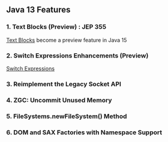 ## Java 13 Features

### 1. Text Blocks (Preview) : JEP 355

[Text Blocks](java-15.md#1-text-blocks-standard-feature) become a preview feature in Java 15

### 2. Switch Expressions Enhancements (Preview)

[Switch Expressions](java-17.md#1-switch-expressions)

### 3. Reimplement the Legacy Socket API

### 4. ZGC: Uncommit Unused Memory

### 5. FileSystems.newFileSystem() Method

### 6. DOM and SAX Factories with Namespace Support
